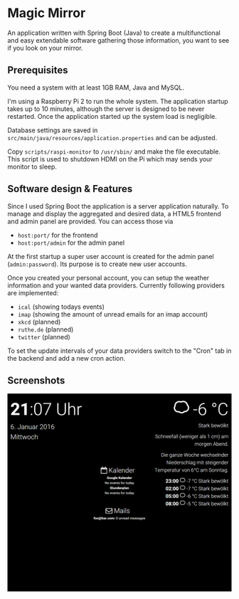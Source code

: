 # Magic Mirror
An application written with Spring Boot (Java) to create a multifunctional and easy extendable software gathering those information, you want to see if you look on your mirror.

## Prerequisites
You need a system with at least 1GB RAM, Java and MySQL.

I'm using a Raspberry Pi 2 to run the whole system. The application startup takes up to 10 minutes, although the server is designed to be never restarted. Once the application started up the system load is negligible.

Database settings are saved in ```src/main/java/resources/application.properties``` and can be adjusted.

Copy ```scripts/raspi-monitor``` to ```/usr/sbin/``` and make the file executable. This script is used to shutdown HDMI on the Pi which may sends your monitor to sleep.

## Software design & Features
Since I used Spring Boot the application is a server application naturally. To manage and display the aggregated and desired data, a HTML5 frontend and admin panel are provided. You can access those via

* ```host:port/``` for the frontend
* ```host:port/admin``` for the admin panel

At the first startup a super user account is created for the admin panel (```admin:password```). Its purpose is to create new user accounts.

Once you created your personal account, you can setup the weather information and your wanted data providers. Currently following providers are implemented:

* ```ical``` (showing todays events)
* ```imap``` (showing the amount of unread emails for an imap account)
* ```xkcd``` (planned)
* ```ruthe.de``` (planned)
* ```twitter``` (planned)

To set the update intervals of your data providers switch to the "Cron" tab in the backend and add a new cron action.

## Screenshots
![image](https://github.com/LastElb/MagicMirror/blob/develop/img/1.png)
